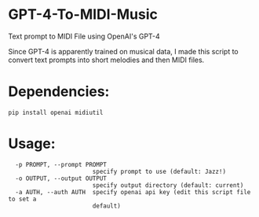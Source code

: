 # GPT-4-To-MIDI-Music
Text prompt to MIDI File using OpenAI's GPT-4

Since GPT-4 is apparently trained on musical data, I made this script to convert text prompts into short melodies and then MIDI files.

# Dependencies:
```pip install openai midiutil```

# Usage:
```  -h, --help            show this help message and exit
  -p PROMPT, --prompt PROMPT
                        specify prompt to use (default: Jazz!)
  -o OUTPUT, --output OUTPUT
                        specify output directory (default: current)
  -a AUTH, --auth AUTH  specify openai api key (edit this script file to set a
                        default)
